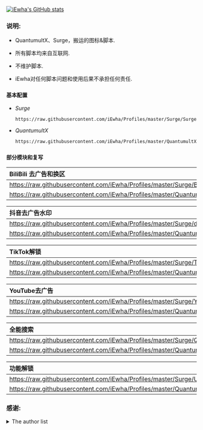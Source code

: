 [![iEwha's GitHub stats](https://github-readme-stats.vercel.app/api?username=iEwha&show_icons=true)](https://github.com/iEwha/Profiles)
### 说明:
- QuantumultX、Surge，搬运的图标&脚本.

- 所有脚本均来自互联网.

- 不维护脚本.

- iEwha对任何脚本问题和使用后果不承担任何责任.

### `基本配置`
* *Surge*
    ``` bash
    https://raw.githubusercontent.com/iEwha/Profiles/master/Surge/Surge.conf
* *QuantumultX*
    ``` bash
    https://raw.githubusercontent.com/iEwha/Profiles/master/QuantumultX/QX_iEwha.conf

### `部分模块和复写`

|BiliBili 去广告和换区 |
|:-------------------------| 
|https://raw.githubusercontent.com/iEwha/Profiles/master/Surge/Bilibili.sgmodule|
|https://raw.githubusercontent.com/iEwha/Profiles/master/QuantumultX/Rewrite/bilibili.conf|

|抖音去广告水印 |
|:-------------------------| 
|https://raw.githubusercontent.com/iEwha/Profiles/master/Surge/douyin.sgmodule |
|https://raw.githubusercontent.com/iEwha/Profiles/master/QuantumultX/Rewrite/douyin.conf |

|TikTok解锁 |
|:-------------------------| 
|https://raw.githubusercontent.com/iEwha/Profiles/master/Surge/TikTok_JP.sgmodule|
|https://raw.githubusercontent.com/iEwha/Profiles/master/QuantumultX/Rewrite/TikTok_JP.conf|

|YouTube去广告 |
|:--------------------------| 
|https://raw.githubusercontent.com/iEwha/Profiles/master/Surge/YouTubeAds.sgmodule|
|https://raw.githubusercontent.com/iEwha/Profiles/master/QuantumultX/Rewrite/YouTubeAds.conf|

|全能搜索 |
|:--------------------------| 
|https://raw.githubusercontent.com/iEwha/Profiles/master/Surge/Q_Search.sgmodule|
|https://raw.githubusercontent.com/iEwha/Profiles/master/QuantumultX/Rewrite/Q_Search.conf|

|功能解锁 |
|:---------------------------| 
| https://raw.githubusercontent.com/iEwha/Profiles/master/Surge/Unlock.sgmodule |
| https://raw.githubusercontent.com/iEwha/Profiles/master/QuantumultX/Rewrite/UnlockApp.conf |

### 感谢:
<details>
  <summary>The author list</summary>

* [NobyDa](https://github.com/NobyDa/Script/tree/master) 
* [KOP-XIAO](https://github.com/KOP-XIAO/QuantumultX)
* [DivineEngine](https://github.com/DivineEngine/Profiles/tree/master)
* [Choler](https://github.com/Choler/Surge)
* [chavyleung](https://github.com/chavyleung)
* [Orz-3](https://github.com/Orz-3)
* [Koolson](https://github.com/Koolson/Qure)
* [Cuttlefish](https://github.com/ddgksf2013/Cuttlefish)
* [zZPiglet](https://github.com/zZPiglet/Task/tree/master)
* [Sunert](https://github.com/Sunert/Script/tree/master)
* [app2smile](https://github.com/app2smile/rules)
* [VirgilClyne](https://github.com/VirgilClyne/iRingo)

 

